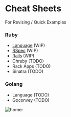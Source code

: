 # Cheat Sheets
For Revising / Quick Examples    

### Ruby
- [Language](ruby/ruby.md) (WIP)  
- [RSpec](ruby/rspec.md) (WIP)  
- [Rails](ruby/rails.md) (WIP)  
- Chruby (TODO)
- Rack Apps (TODO)  
- Sinatra (TODO)  

### Golang
- Language (TODO)
- Goconvey (TODO)

![homer](https://frinkiac.com/meme/S05E03/691239.jpg?b64lines=SSBXT1JLRUQgSU4gQSBOVUNMRUFSCiBQT1dFUiBQTEFOVCBGT1IgMTAgWUVBUlMsCiBBTkQsIFVILCBJIFRISU5LIEkgS05PVwogSE9XIEEgUFJPVE9OIEFDQ0VMRVJBVE9SCiBXT1JLUy4=)
